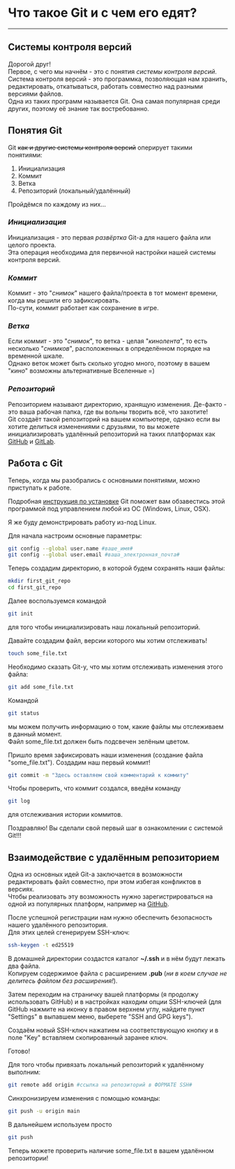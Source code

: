 # __Что такое Git и с чем его едят?__
---
## Системы контроля версий<br>
Дорогой друг!  
Первое, с чего мы начнём - это с понятия *системы контроля версий*.  
Система контроля версий - это программка, позволяющая нам хранить,  редактировать, откатываться, работать совместно над разными версиями файлов.<br>
Одна из таких программ называется Git. Она самая популярная среди других, поэтому её знание так востребованно.<br>


## Понятия Git<br>
Git ~~как и другие системы контроля версий~~ оперирует такими понятиями:  
1. Инициализация
2. Коммит
3. Ветка
4. Репозиторий (локальный/удалённый)<br>

Пройдёмся по каждому из них...<br>

### _Инициализация_<br>
Инициализация - это первая _развёртка_ Git-а для нашего файла или целого проекта.  
Эта операция необходима для первичной настройки нашей системы контроля версий.<br>
### _Коммит_  
Коммит - это "_снимок_" нашего файла/проекта в тот момент времени, когда мы решили его зафиксировать.  
По-сути, коммит работает как сохранение в игре.<br>
### _Ветка_  
Если коммит - это "_снимок_", то ветка - целая "_кинолента_", то есть несколько "_снимков_", расположенных в определённом порядке на временной шкале.  
Однако веток может быть сколько угодно много, поэтому в вашем "_кино_" возможны альтернативные Вселенные =)<br>
### _Репозиторий_  
Репозиторием называют директорию, хранящую изменения. Де-факто - это ваша рабочая папка, где вы вольны творить всё, что захотите!  
Git создаёт такой репозиторий на вашем компьютере, однако если вы хотите делиться изменениями с друзьями, то вы можете инициализировать удалённый репозиторий на таких платформах как [GitHub](https://github.com/ "Самая популярная платформа для создания удалённых репозиториев!") и [GitLab](https://gitlab.com/ "Не менее популярная git-платформа.").<br>

## Работа с Git<br>
Теперь, когда мы разобрались с основными понятиями, можно приступать к работе.  

Подробная [инструкция по установке](https://git-scm.com/book/ru/v2/%D0%92%D0%B2%D0%B5%D0%B4%D0%B5%D0%BD%D0%B8%D0%B5-%D0%A3%D1%81%D1%82%D0%B0%D0%BD%D0%BE%D0%B2%D0%BA%D0%B0-Gitl) Git поможет вам обзавестись этой программой под управлением любой из ОС (Windows, Linux, OSX).

Я же буду демонстрировать работу из-под Linux.  

Для начала настроим основные параметры:
```bash
git config --global user.name #ваше_имя#
git config --global user.email #ваша_электронная_почта#
```

Теперь создадим директорию, в которой будем сохранять наши файлы:<br>
```bash
mkdir first_git_repo
cd first_git_repo
```   

Далее воспользуемся командой
```bash
git init
```
для того чтобы инициализировать наш локальный репозиторий.<br>

Давайте создадим файл, версии которого мы хотим отслеживать!
```bash
touch some_file.txt
```  

Необходимо сказать Git-у, что мы хотим отслеживать изменения этого файла:  
```bash
git add some_file.txt
```   

Командой
```bash
git status
```
мы можем получить информацию о том, какие файлы мы отслеживаем в данный момент.  
Файл some_file.txt должен быть подсвечен зелёным цветом.  

Пришло время зафиксировать наши изменения (создание файла "some_file.txt"). Создадим наш первый коммит!  
```bash
git commit -m "Здесь оставляем свой комментарий к коммиту"
```  

Чтобы проверить, что коммит создался, введём команду
```bash
git log
```
для отслеживания истории коммитов.  

Поздравляю! Вы сделали свой первый шаг в ознакомлении с системой Git!!!

## Взаимодействие с удалённым репозиторием<br>
Одна из основных идей Git-а заключается в возможности редактировать файл совместно, при этом избегая конфликтов в версиях.  
Чтобы реализовать эту возможность нужно зарегистрироваться на одной из популярных платформ, например на [GitHub](https://github.com).

После успешной регистрации нам нужно обеспечить безопасность нашего удалённого репозитория.  
Для этих целей сгенерируем SSH-ключ:
```bash
ssh-keygen -t ed25519
```  
В домашней директории создастся каталог **~/.ssh** и в нём будут лежать два файла.  
Копируем содержимое файла с расширением **.pub** (_ни в коем случае не делитесь файлом без расширения!_).  

Затем переходим на страничку вашей платформы (я продолжу использовать GitHub) и в настройках находим опции SSH-ключей (для GitHub нажмите на иконку в правом верхнем углу, найдите пункт "Settings" в выпавшем меню, выберете "SSH and GPG keys").  

Создаём новый SSH-ключ нажатием на соответствующую кнопку и в поле "Key" вставляем скопированный заранее ключ.  

Готово!

Для того чтобы привязать локальный репозиторий к удалённому выполним:
```bash
git remote add origin #ссылка на репозиторий в ФОРМАТЕ SSH#
```  

Синхронизируем изменения с помощью команды:
```bash
git push -u origin main
```

В дальнейшем используем просто
```bash
git push
```

Теперь можете проверить наличие some_file.txt в вашем удалённом репозитории!
